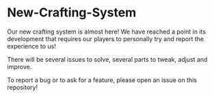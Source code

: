 # New-Crafting-System
Our new crafting system is almost here!
We have reached a point in its development that requires our players to personally try and report the experience to us!

There will be several issues to solve, several parts to tweak, adjust and improve.

To report a bug or to ask for a feature, please open an issue on this repository!
